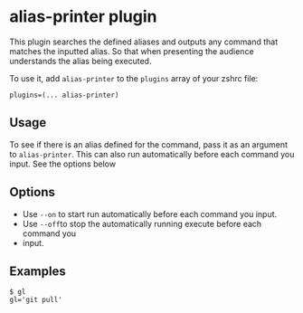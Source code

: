 # alias-printer plugin

This plugin searches the defined aliases and outputs any command that matches 
the inputted alias. So that when presenting the audience understands the alias 
being executed.

To use it, add `alias-printer` to the `plugins` array of your zshrc file:
```
plugins=(... alias-printer)
```

## Usage
To see if there is an alias defined for the command, pass it as an argument to 
`alias-printer`. This can also run automatically before each command you 
input. See the options below

## Options

- Use `--on` to start run automatically before each command you input.
- Use `--off`to stop the automatically running execute before each command you
- input.

## Examples
```
$ gl
gl='git pull'
```
